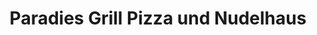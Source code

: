 ---
title: "Paradies Grill Pizza und Nudelhaus"
url: /ratingen/paradies-grill-pizza-und-nudelhaus/
---